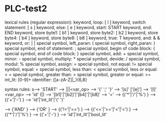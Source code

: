 # PLC-test2
lexical rules (regular expression):
keyword, loop: \[ l \]
keyword, switch statement: \[ s \]
keyword, else: \[ e \]
keyword, start: START
keyword, end: END
keyword, store byte1: \[ b1 \]
keyword, store byte2: \[ b2 \]
keyword, store byte4: \[ b4 \]
keyword, store byte8: \[ b8 \]
keyword, true: T
keyword, and: & &
keyword, or: | |
special symbol, left_paran: \(
special symbol, right_paran: \)
special symbol, end of statement: ;
special symbol, begin of code block: \{
special symbol, end of code block: \}
special symbol, add: \+
special symbol, minor: \-
special symbol, multiply: \*
special symbol, devide: \/
special symbol, modul: \%
special symbol, assign: =
special symbol, not equal: !=
special symbol, equal: =
special symbol, less than: <
special symbol, less or equal: < =
special symbol, greater than: >
special symbol, greater or equal: >=
int_lit: [0-9]+
identifier: ([a-zA-Z]|_){6,8}

syntax rules:
s--> 'START' <stmt> 
<stmt> --> <switch>|<loop>|<block>|<var_op>
<block> --> '{' <stmt> ';' '}'
<switch> --> '[s]' <boolexpr> <block> ['[e]'<block>]
<loop> --> '[l]' <boolexpr> <block>
<var_op> --> 'id' (<declare>|<assign>)
<declar> --> '[b1]'|'[b2]'|'[b4]'|'[b8]'
<assign> --> '=' <expr>
<expr> --> <term> {('*'|'/'|'%') <term>}
<term> --> <factor> {('+'|'-') <factor>}
<factor> --> 'id'|'int_lit'|'(' <expr> ')'

<boolexpr> --> <bor>{'AND' <bor>}
<bor> --> <beq> {'OR' <beq>}
<beq> --> <brel> {('!='|'==') <brel>}
<bel> --> <bexpr> {('<='|'>='|'<'|'<') <bexpr>}
<bexpr> --> <bterm> {('*'|'/'|'%') <bterm>}
<bterm> --> <bfactor> {('+'|'-') <bfactor>}
<bfactor>--> 'id'|'int_lit'|'bool_lit'
